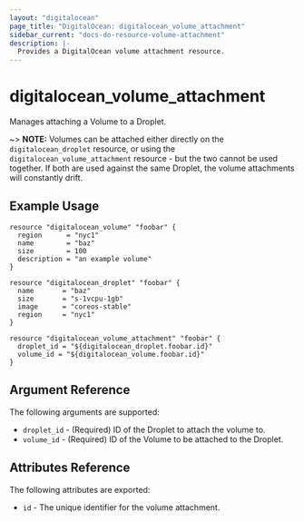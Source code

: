 ```yaml
---
layout: "digitalocean"
page_title: "DigitalOcean: digitalocean_volume_attachment"
sidebar_current: "docs-do-resource-volume-attachment"
description: |-
  Provides a DigitalOcean volume attachment resource.
---
```


# digitalocean\_volume\_attachment

Manages attaching a Volume to a Droplet.

~> **NOTE:** Volumes can be attached either directly on the `digitalocean_droplet` resource, or using the `digitalocean_volume_attachment` resource - but the two cannot be used together. If both are used against the same Droplet, the volume attachments will constantly drift.


## Example Usage

```hcl
resource "digitalocean_volume" "foobar" {
  region      = "nyc1"
  name        = "baz"
  size        = 100
  description = "an example volume"
}

resource "digitalocean_droplet" "foobar" {
  name       = "baz"
  size       = "s-1vcpu-1gb"
  image      = "coreos-stable"
  region     = "nyc1"
}

resource "digitalocean_volume_attachment" "foobar" {
  droplet_id = "${digitalocean_droplet.foobar.id}"
  volume_id = "${digitalocean_volume.foobar.id}"
}
```

## Argument Reference

The following arguments are supported:

* `droplet_id` - (Required) ID of the Droplet to attach the volume to.
* `volume_id` - (Required) ID of the Volume to be attached to the Droplet.

## Attributes Reference

The following attributes are exported:

* `id` - The unique identifier for the volume attachment.

